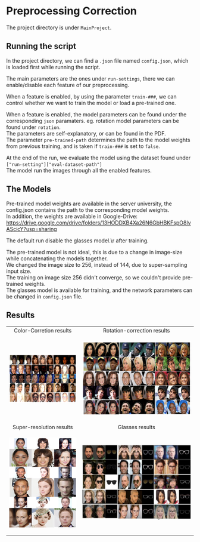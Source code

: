 # Preprocessing Correction

The project directory is under `MainProject`.

## Running the script

In the project directory, we can find a `.json` file named `config.json`, which is loaded first while running the script.

The main parameters are the ones under `run-settings`, there we can enable/disable each feature of our preprocessing.

When a feature is enabled, by using the parameter `train-###`, we can control whether we want to train the model or load a pre-trained one.

When a feature is enabled, the model parameters can be found under the corresponding `json` paramaters. eg. rotation model parameters can be found under `rotation`.\
The parameters are self-explanatory, or can be found in the PDF.\
The parameter `pre-trained-path` determines the path to the model weights from previous training, and is taken if `train-###` is set to `false`.

At the end of the run, we evaluate the model using the dataset found under `["run-setting"]["eval-dataset-path"]`\
The model run the images through all the enabled features.

## The Models

Pre-trained model weights are available in the server university, the config.json contains the path to the corresponding model weights.\
In addition, the weights are available in Google-Drive: https://drive.google.com/drive/folders/13HODDXB4Xa26N6GbHBKFspO8lvAScicY?usp=sharing

The default run disable the glasses model.\r after training.

The pre-trained model is not ideal, this is due to a change in image-size while concatenating the models together.\
We changed the image size to 256, instead of 144, due to super-sampling input size.\
The training on image size 256 didn't converge, so we couldn't provide pre-trained weights.\
The glasses model is available for training, and the network parameters can be changed in `config.json` file.

## Results
<table style="text-align:center" border="0">
<tr>
<td>Color-Corretion results</td>
<td>Rotation-correction results</td>
</tr>
<tr>
<td>

![Color-Correction](./examples/color-correction.png)</td>
<td>

![Rotation-correction](./examples/rotation.png)

</td>
</tr>
<tr>
<td>Super-resolution results</td>
<td>Glasses results</td>
</tr>
<tr>
<td>

![Super-resolution](./examples/super-resolution.png)</td>
<td>

![Glasses](./examples/glasses.png)

</td>
</tr>
</table>
